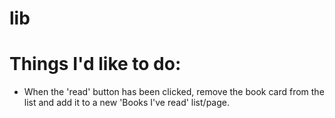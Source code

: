 # lib

# Things I'd like to do:
- When the 'read' button has been clicked, remove the book card from the list and add it to a new 'Books I've read' list/page.
